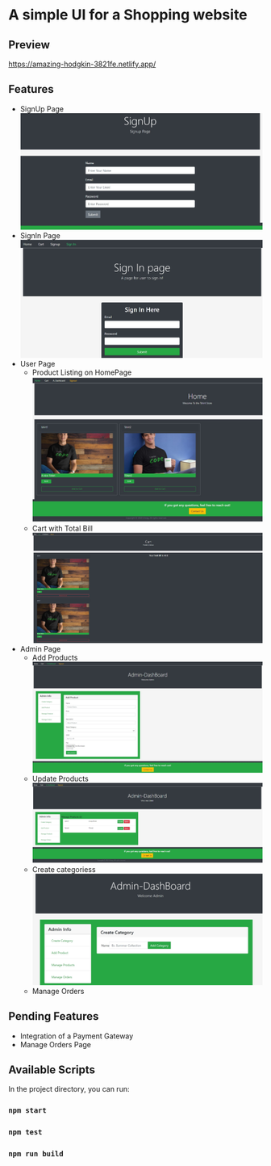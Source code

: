 # A simple UI for a Shopping website

## Preview

https://amazing-hodgkin-3821fe.netlify.app/

## Features

- SignUp Page
  ![signup](images/signup.jpg)
- SignIn Page
  ![signIn](images/signin.jpg)
- User Page
  - Product Listing on HomePage
    ![HomePage](images/image1.jpg)
  - Cart with Total Bill
    ![CartPage](images/image2.jpg)
- Admin Page
  - Add Products
    ![addProduct](images/addProduct.jpg)
  - Update Products
    ![Update Product](images/updateProduct.jpg)
  - Create categoriess
    ![category](images/category.jpg)
  - Manage Orders

## Pending Features

- Integration of a Payment Gateway
- Manage Orders Page

## Available Scripts

In the project directory, you can run:

### `npm start`

### `npm test`

### `npm run build`
